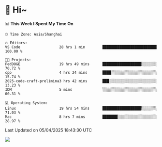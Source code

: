 # 👋 Hi~

<!--START_SECTION:waka-->
📊 **This Week I Spent My Time On** 

```text
🕑︎ Time Zone: Asia/Shanghai

🔥 Editors: 
VS Code                  28 hrs 1 min        █████████████████████████   100.00 % 

🐱‍💻 Projects: 
FedDOGE                  19 hrs 49 mins      ██████████████████░░░░░░░   70.72 % 
cpp                      4 hrs 24 mins       ████░░░░░░░░░░░░░░░░░░░░░   15.74 % 
2025-code-craft-prelimina3 hrs 42 mins       ███░░░░░░░░░░░░░░░░░░░░░░   13.23 % 
IDM                      5 mins              ░░░░░░░░░░░░░░░░░░░░░░░░░   00.31 % 

💻 Operating System: 
Linux                    19 hrs 54 mins      ██████████████████░░░░░░░   71.03 % 
Mac                      8 hrs 7 mins        ███████░░░░░░░░░░░░░░░░░░   28.97 % 
```


 Last Updated on 05/04/2025 18:43:30 UTC
<!--END_SECTION:waka-->

![](https://komarev.com/ghpvc/?username=lvdongyi&label=Profile%20views&color=0e75b6&style=flat)
<!---
lvdongyi/lvdongyi is a ✨ special ✨ repository because its `README.md` (this file) appears on your GitHub profile.
You can click the Preview link to take a look at your changes.
--->
